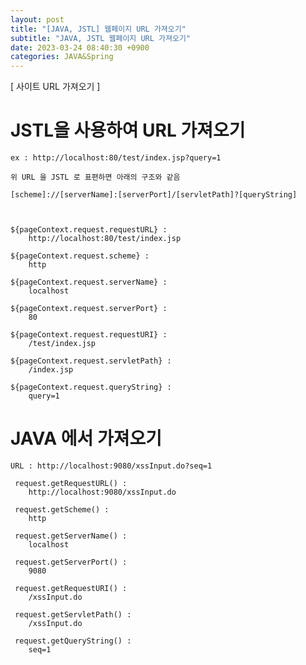 ```yaml
---
layout: post
title: "[JAVA, JSTL] 웹페이지 URL 가져오기"
subtitle: "JAVA, JSTL 웹페이지 URL 가져오기"
date: 2023-03-24 08:40:30 +0900
categories: JAVA&Spring
---
```

[ 사이트 URL 가져오기 ]


	

# JSTL을 사용하여 URL 가져오기
	ex : http://localhost:80/test/index.jsp?query=1
	
	위 URL 을 JSTL 로 표편하면 아래의 구조와 같음

	[scheme]://[serverName]:[serverPort]/[servletPath]?[queryString]



	${pageContext.request.requestURL} : 
		http://localhost:80/test/index.jsp

	${pageContext.request.scheme} : 
		http
	
	${pageContext.request.serverName} : 
		localhost
		
	${pageContext.request.serverPort} : 
		80

	${pageContext.request.requestURI} : 
		/test/index.jsp

	${pageContext.request.servletPath} : 
		/index.jsp

	${pageContext.request.queryString} : 
		query=1


# JAVA 에서 가져오기
	URL : http://localhost:9080/xssInput.do?seq=1

	 request.getRequestURL() : 
		http://localhost:9080/xssInput.do
	 
	 request.getScheme() : 
		http
	 
	 request.getServerName() : 
		localhost
	 
	 request.getServerPort() : 
		9080
	 
	 request.getRequestURI() : 
		/xssInput.do
	 
	 request.getServletPath() : 
		/xssInput.do
	 
	 request.getQueryString() : 
		seq=1



		




                             
